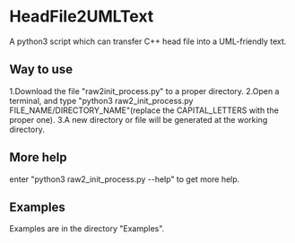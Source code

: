 # HeadFile2UMLText
A python3 script which can transfer C++ head file into a UML-friendly text.

## Way to use
1.Download the file "raw2init_process.py" to a proper directory.
2.Open a terminal, and type "python3 raw2_init_process.py FILE_NAME/DIRECTORY_NAME"(replace the CAPITAL_LETTERS with the proper one).
3.A new directory or file will be generated at the working directory.

## More help
enter "python3 raw2_init_process.py --help" to get more help.

## Examples
Examples are in the directory "Examples".
